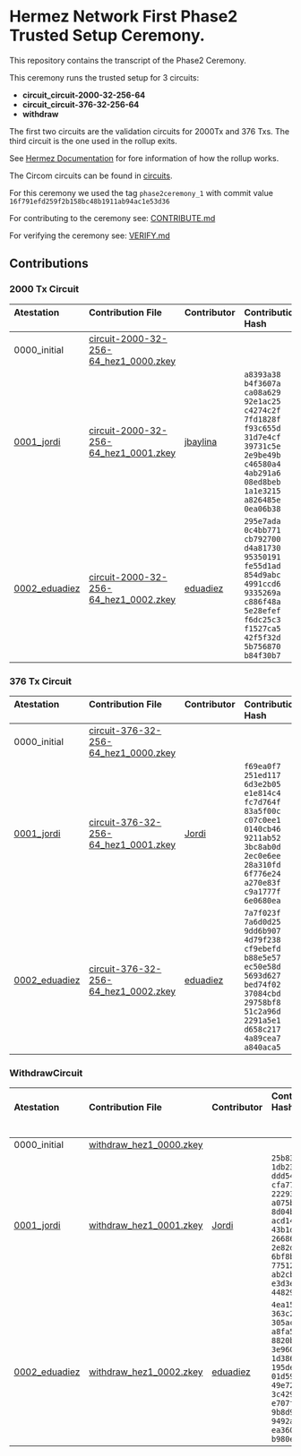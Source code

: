 # Hermez Network First Phase2 Trusted Setup Ceremony.

This repository contains the transcript of the Phase2 Ceremony.

This ceremony runs the trusted setup for 3 circuits:

* **circuit_circuit-2000-32-256-64**
* **circuit_circuit-376-32-256-64**
* **withdraw**

The first two circuits are the validation circuits for 2000Tx and 376 Txs.  The third circuit is the one used in the rollup exits.

See [Hermez Documentation](https://docs.hermez.io/#/) for fore information of how the rollup works.

The Circom circuits can be found in [circuits](https://github.com/hermeznetwork/circuits).

For this ceremony we used the tag `phase2ceremony_1` with commit value  `16f791efd259f2b158bc48b1911ab94ac1e53d36`

For contributing to the ceremony see: [CONTRIBUTE.md](CONTRIBUTE.md)

For verifying the ceremony see: [VERIFY.md](VERIFY.md)

## Contributions

### 2000 Tx Circuit

| Atestation<br>&nbsp; | Contribution File<br>&nbsp; | Contributor<br>&nbsp; | Contribution Hash &nbsp; &nbsp; &nbsp; &nbsp; &nbsp; &nbsp; |
|:-----|:------------ |:-----|:--------------------------------------|
| 0000_initial | [circuit-2000-32-256-64_hez1_0000.zkey](https://hermez.s3-eu-west-1.amazonaws.com/circuit-2000-32-256-64_hez1_0000.zkey)     | |
| [0001_jordi](https://github.com/hermeznetwork/phase2ceremony_1/tree/main/0001_jordi) | [circuit-2000-32-256-64_hez1_0001.zkey](https://hermez.s3-eu-west-1.amazonaws.com/circuit-2000-32-256-64_hez1_0001.zkey)     | [jbaylina](https://keybase.io/jbaylina)  | `a8393a38 b4f3607a`<br>`ca08a629 92e1ac25`<br>`c4274c2f 7fd1828f`<br>`f93c655d 31d7e4cf`<br>`39731c5e 2e9be49b`<br>`c46580a4 4ab291a6`<br>`08ed8beb 1a1e3215`<br>`a826485e 0ea06b38` |
| [0002_eduadiez](https://github.com/hermeznetwork/phase2ceremony_1/tree/main/0002_eduadiez) | [circuit-2000-32-256-64_hez1_0002.zkey](https://hermez.s3-eu-west-1.amazonaws.com/circuit-2000-32-256-64_hez1_0002.zkey)     | [eduadiez](https://keybase.io/eduadiez)  | `295e7ada 0c4bb771`<br>`cb792700 d4a81730`<br>`95350191 fe55d1ad`<br>`854d9abc 4991ccd6`<br>`9335269a c886f48a`<br>`5e28efef f6dc25c3`<br>`f1527ca5 42f5f32d`<br>`5b756870 b84f30b7` |

### 376 Tx Circuit

| Atestation<br>&nbsp; | Contribution File<br>&nbsp; | Contributor<br>&nbsp; | Contribution Hash &nbsp; &nbsp; &nbsp; &nbsp; |
|:-----|:------------ |:-----|:--------------------------------------|
| 0000_initial | [circuit-376-32-256-64_hez1_0000.zkey](https://hermez.s3-eu-west-1.amazonaws.com/circuit-376-32-256-64_hez1_0000.zkey)     | |
| [0001_jordi](https://github.com/hermeznetwork/phase2ceremony_1/tree/main/0001_jordi) | [circuit-376-32-256-64_hez1_0001.zkey](https://hermez.s3-eu-west-1.amazonaws.com/circuit-376-32-256-64_hez1_0001.zkey)     | [Jordi](https://keybase.io/jbaylina)  | `f69ea0f7 251ed117`<br>`6d3e2b05 e1e814c4`<br>`fc7d764f 83a5f00c`<br>`c07c0ee1 0140cb46`<br>`9211ab52 3bc8ab0d`<br>`2ec0e6ee 28a310fd`<br>`6f776e24 a270e83f`<br>`c9a1777f 6e0680ea`|
| [0002_eduadiez](https://github.com/hermeznetwork/phase2ceremony_1/tree/main/0002_eduadiez) | [circuit-376-32-256-64_hez1_0002.zkey](https://hermez.s3-eu-west-1.amazonaws.com/circuit-376-32-256-64_hez1_0002.zkey)     | [eduadiez](https://keybase.io/eduadiez)  | `7a7f023f 7a6d0d25`<br>`9dd6b907 4d79f238`<br>`cf9ebefd b88e5e57`<br>`ec50e58d 5693d627`<br>`bed74f02 37084cbd`<br>`29758bf8 51c2a96d`<br>`2291a5e1 d658c217`<br>`4a89cea7 a840aca5` |

### WithdrawCircuit

| Atestation<br>&nbsp; | Contribution File<br>&nbsp; | Contributor<br>&nbsp; | Contribution Hash &nbsp; &nbsp; &nbsp; &nbsp; &nbsp; &nbsp; &nbsp; &nbsp; &nbsp; &nbsp; &nbsp; &nbsp;&nbsp; &nbsp; <br> &nbsp; |
|:-----|:------------ |:-----|:--------------------------------------|
| 0000_initial | [withdraw_hez1_0000.zkey](https://hermez.s3-eu-west-1.amazonaws.com/withdraw_hez1_0000.zkey)     | |
| [0001_jordi](https://github.com/hermeznetwork/phase2ceremony_1/tree/main/0001_jordi) | [withdraw_hez1_0001.zkey](https://hermez.s3-eu-west-1.amazonaws.com/withdraw_hez1_0001.zkey)     | [Jordi](https://keybase.io/jbaylina)  |     `25b83ba8 1db23b31`<br>`ddd54f03 cfa7723c`<br>`2229320c a075b8fc`<br>`8d04b186 acd140db`<br>`43b1d398 266861f6`<br>`2e82da13 6bf8bf06`<br>`77512609 ab2cb254`<br>`e3d3e8b4 448299ad`|
| [0002_eduadiez](https://github.com/hermeznetwork/phase2ceremony_1/tree/main/0002_eduadiez) | [withdraw_hez1_0002.zkey](https://hermez.s3-eu-west-1.amazonaws.com/withdraw_hez1_0002.zkey)     | [eduadiez](https://keybase.io/eduadiez)  | `4ea15ed5 363c2561`<br>`305acf41 a8fa52a6`<br>`8820ba40 3e960467`<br>`1d386b07 195de3dd`<br>`01d59ab4 49e72d5c`<br>`3c429ec0 e707fb4c`<br>`9b8d9287 9492a299`<br>`ea36039f b980e7fe` |

